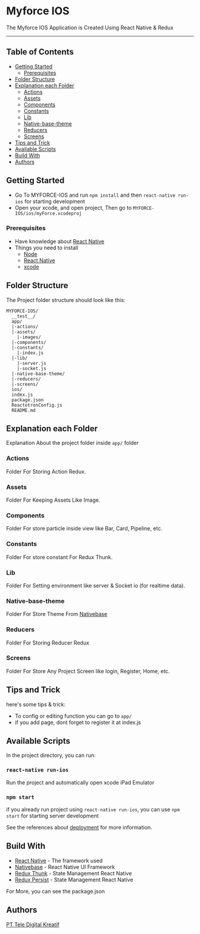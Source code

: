 # Myforce IOS

The Myforce IOS Application is Created Using React Native & Redux

---
## Table of Contents

- [Getting Started](#getting-started)
    - [Prerequisites](#prerequisites)
- [Folder Structure](#folder-structure)
- [Explanation each Folder](#explanation-each-folder)
    - [Actions](#actions)
    - [Assets](#assets)
    - [Components](#components)
    - [Constants](#constants)
    - [Lib](#lib)
    - [Native-base-theme](#native-base-theme)
    - [Reducers](#reducers)
    - [Screens](#screens)
- [Tips and Trick](#tips-and-trick)
- [Available Scripts](#available-scripts)
- [Build With](#build-with)
- [Authors](#authors)

## Getting Started

- Go To MYFORCE-IOS and run `npm install` and then `react-native run-ios` for starting development
- Open your xcode, and open project, Then go to `MYFORCE-IOS/ios/myForce.xcodeproj`

### Prerequisites

* Have knowledge about [React Native](https://facebook.github.io/react-native/)
* Things you need to install
    * [Node](https://nodejs.org/en/)
    * [React Native](https://facebook.github.io/react-native/docs/getting-started.html)
    * [xcode](https://developer.apple.com/xcode/)

## Folder Structure

The Project folder structure should look like this:

```
MYFORCE-IOS/
  __test__/
  app/
  |-actions/
  |-assets/
    |-images/
  |-components/
  |-constants/
    |-index.js
  |-lib/
    |-server.js
    |-socket.js
  |-native-base-theme/
  |-reducers/
  |-screens/
  ios/
  index.js
  package.json
  ReactotronConfig.js
  README.md
```

## Explanation each Folder

Explanation About the project folder inside `app/` folder

### Actions

Folder For Storing Action Redux.

### Assets

Folder For Keeping Assets Like Image.

### Components

Folder For store particle inside view like Bar, Card, Pipeline, etc.

### Constants

Folder For store constant For Redux Thunk.

### Lib

Folder For Setting environment like server & Socket io (for realtime data).

### Native-base-theme

Folder For Store Theme From [Nativebase](https://nativebase.io/)

### Reducers

Folder For Storing Reducer Redux

### Screens

Folder For Store Any Project Screen like login, Register, Home, etc.

## Tips and Trick

here's some tips & trick:

- To config or editing function you can go to `app/`
- if you add page, dont forget to register it at index.js

## Available Scripts

In the project directory, you can run:

### `react-native run-ios`

Run the project and automatically open xcode iPad Emulator

### `npm start`

if you already run project using `react-native run-ios`, you can use `npm start` for starting server development


See the references about [deployment](http://www.ileafsolutions.com/blog/deploying-react-native-app-ios-android-windows/) for more information.

## Build With

* [React Native](https://facebook.github.io/react-native/) - The framework used
* [Nativebase](https://nativebase.io/) - React Native UI Framework
* [Redux Thunk](https://github.com/reduxjs/redux-thunk) - State Management React Native
* [Redux Persist](https://github.com/rt2zz/redux-persist) - State Management React Native

For More, you can see the package.json 

## Authors

[PT Tele Digital Kreatif](https://www.telecreativenow.com/)
